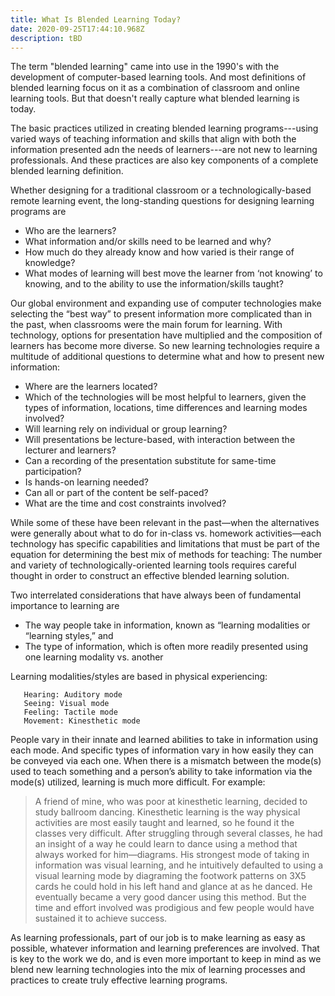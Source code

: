 ```yaml
---
title: What Is Blended Learning Today?
date: 2020-09-25T17:44:10.968Z
description: tBD
---
```

The term "blended learning" came into use in the 1990's with the development of computer-based learning tools. And most definitions of blended learning focus on it as a combination of classroom and online learning tools. But that doesn't really capture what blended learning is today.

The basic practices utilized in creating blended learning programs---using varied ways of teaching information and skills that align with both the information presented adn the needs of learners---are not new to learning professionals. And these practices are also key components of a complete blended learning definition.

Whether designing for a traditional classroom or a technologically-based remote learning event, the long-standing questions for designing learning programs are 

* Who are the learners?
* What information and/or skills need to be learned and why?
* How much do they already know and how varied is their range of knowledge? 
* What modes of learning will best move the learner from ‘not knowing’ to knowing, and to the ability to use the information/skills taught?

Our global environment and expanding use of computer technologies make selecting the “best way” to present information more complicated than in the past, when classrooms were the main forum for learning. With technology, options for presentation have multiplied and the composition of learners has become more diverse.  So new learning technologies require a multitude of additional questions to determine what and how to present new information:

* Where are the learners located?
* Which of the technologies will be most helpful to learners, given the types of information, locations, time differences and learning modes involved?
* Will learning rely on individual or group learning? 
* Will presentations be lecture-based, with interaction between the lecturer and learners? 
* Can a recording of the presentation substitute for same-time participation?
* Is hands-on learning needed? 
* Can all or part of the content be self-paced? 
* What are the time and cost constraints involved?

While some of these have been relevant in the past—when the alternatives were generally about what to do for in-class vs. homework activities—each technology has specific capabilities and limitations that must be part of the equation for determining the best mix of methods for teaching: The number and variety of technologically-oriented learning tools requires careful thought in order to construct an effective blended learning solution. 

Two interrelated considerations that have always been of fundamental importance to learning are 

* The way people take in information, known as “learning modalities or “learning styles,” and 
* The type of information, which is often more readily presented using one learning modality vs. another

Learning modalities/styles are based in physical experiencing:  

```
   Hearing: Auditory mode
   Seeing: Visual mode
   Feeling: Tactile mode
   Movement: Kinesthetic mode
```

People vary in their innate and learned abilities to take in information using each mode. And specific types of information vary in how easily they can be conveyed via each one. When there is a mismatch between the mode(s) used to teach something and a person’s ability to take information via the mode(s) utilized, learning is much more difficult. For example:

> A friend of mine, who was poor at kinesthetic learning, decided to study ballroom dancing. Kinesthetic learning is the way physical activities are most easily taught and learned, so he found it the classes very difficult. After struggling through several classes, he had an insight of a way he could learn to dance using a method that always worked for him—diagrams. His strongest mode of taking in information was visual learning, and he intuitively defaulted to using a visual learning mode by diagraming the footwork patterns on 3X5 cards he could hold in his left hand and glance at as he danced. He eventually became a very good dancer using this method. But the time and effort involved was prodigious and few people would have sustained it to achieve success.

As learning professionals, part of our job is to make learning as easy as possible, whatever information and learning preferences are involved. That is key to the work we do, and is even more important to keep in mind as we blend new learning technologies into the mix of learning processes and practices to create truly effective learning programs.